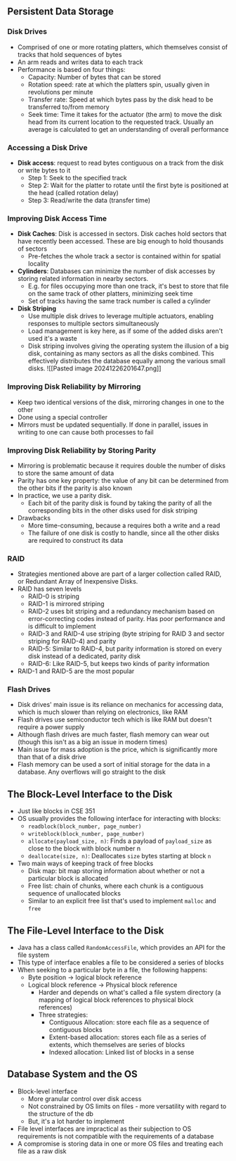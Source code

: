## Persistent Data Storage

### Disk Drives
- Comprised of one or more rotating platters, which themselves consist of tracks that hold sequences of bytes
- An arm reads and writes data to each track
- Performance is based on four things:
	- Capacity: Number of bytes that can be stored
	- Rotation speed: rate at which the platters spin, usually given in revolutions per minute
	- Transfer rate:  Speed at which bytes pass by the disk head to be transferred to/from memory
	- Seek time: Time it takes for the actuator (the arm) to move the disk head from its current location to the requested track. Usually an average is calculated to get an understanding of overall performance

### Accessing a Disk Drive
- **Disk access**: request to read bytes contiguous on a track from the disk or write bytes to it
	- Step 1: Seek to the specified track
	- Step 2: Wait for the platter to rotate until the first byte is positioned at the head (called rotation delay)
	- Step 3: Read/write the data (transfer time)

### Improving Disk Access Time
- **Disk Caches**: Disk is accessed in sectors. Disk caches hold sectors that have recently been accessed. These are big enough to hold thousands of sectors
	- Pre-fetches the whole track a sector is contained within for spatial locality
- **Cylinders**: Databases can minimize the number of disk accesses by storing related information in nearby sectors. 
	- E.g. for files occupying more than one track, it's best to store that file on the same track of other platters, minimizing seek time
	- Set of tracks having the same track number is called a cylinder
- **Disk Striping**
	- Use multiple disk drives to leverage multiple actuators, enabling responses to multiple sectors simultaneously
	- Load management is key here, as if some of the added disks aren't used it's a waste
	- Disk striping involves giving the operating system the illusion of a big disk, containing as many sectors as all the disks combined. This effectively distributes the database equally among the various small disks.
![[Pasted image 20241226201647.png]]

### Improving Disk Reliability by Mirroring
- Keep two identical versions of the disk, mirroring changes in one to the other
- Done using a special controller
- Mirrors must be updated sequentially. If done in parallel, issues in writing to one can cause both processes to fail

### Improving Disk Reliability by Storing Parity
- Mirroring is problematic because it requires double the number of disks to store the same amount of data
- Parity has one key property: the value of any bit can be determined from the other bits if the parity is also known
- In practice, we use a parity disk.
	- Each bit of the parity disk is found by taking the parity of all the corresponding bits in the other disks used  for disk striping
- Drawbacks
	- More time-consuming, because a requires both a write and a read
	- The failure of one disk is costly to handle, since all the other disks are required to construct its data


### RAID
- Strategies mentioned above are part of a larger collection called RAID, or Redundant Array of Inexpensive Disks.
- RAID has seven levels
	- RAID-0 is striping
	- RAID-1 is mirrored striping
	- RAID-2 uses bit striping and a redundancy mechanism based on error-correcting codes instead of parity. Has poor performance and is difficult to implement
	- RAID-3 and RAID-4 use striping (byte striping for RAID 3 and sector striping for RAID-4) and parity
	- RAID-5: Similar to RAID-4, but parity information is stored on every disk instead of a dedicated, parity disk
	- RAID-6: Like RAID-5, but keeps two kinds of parity information 
- RAID-1 and RAID-5 are the most popular

### Flash Drives
- Disk drives' main issue is its reliance on mechanics for accessing data, which is much slower than relying on electronics, like RAM
- Flash drives use semiconductor tech which is like RAM but doesn't require a power supply
- Although flash drives are much faster, flash memory can wear out (though this isn't as a big an issue in modern times)
- Main issue for mass adoption is the price, which is significantly more than that of a disk drive
- Flash memory can be used a sort of initial storage for the data in a database. Any overflows will go straight to the disk

## The Block-Level Interface to the Disk
- Just like blocks in CSE 351
- OS usually provides the following interface for interacting with blocks:
	- `readblock(block_number, page_number)`
	- `writeblock(block_number, page_number)`
	- `allocate(payload_size, n)`: Finds a payload of `payload_size` as close to the block with block number n
	- `deallocate(size, n)`: Deallocates `size` bytes starting at block `n`
- Two main ways of keeping track of free blocks
	- Disk map: bit map storing information about whether or not a particular block is allocated
	- Free list: chain of chunks, where each chunk is a contiguous sequence of unallocated blocks
	- Similar to an explicit free list that's used to implement `malloc` and `free`

## The File-Level Interface to the Disk
- Java has a class called `RandomAccessFile`, which provides an API for the file system
- This type of interface enables a file to be considered a series of blocks
- When seeking to a particular byte in a file, the following happens:
	- Byte position -> logical block reference
	- Logical block reference -> Physical block reference
		- Harder and depends on what's called a file system directory (a mapping of logical block references to physical block references)
		- Three strategies:
			-  Contiguous Allocation: store each file as a sequence of contiguous blocks
			- Extent-based allocation: stores each file as a series of extents, which themselves are series of blocks
			- Indexed allocation: Linked list of blocks in a sense

## Database System and the OS
- Block-level interface
	- More granular control over disk access
	- Not constrained by OS limits on files - more versatility with regard to the structure of the db
	- But, it's a lot harder to implement
- File level interfaces are impractical as their subjection to OS requirements is not compatible with the requirements of a database
- A compromise is storing data in one or more OS files and treating each file as a raw disk

